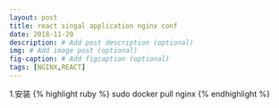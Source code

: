 ```yaml
---
layout: post
title: react singal application nginx conf
date: 2018-11-20
description: # Add post description (optional)
img: # Add image post (optional)
fig-caption: # Add figcaption (optional)
tags: [NGINX,REACT]
---
```


1.安装
{% highlight ruby %}
sudo docker pull nginx
{% endhighlight %} 